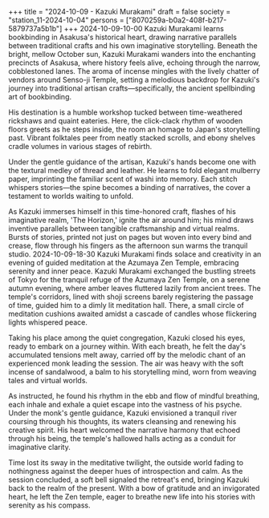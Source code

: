+++
title = "2024-10-09 - Kazuki Murakami"
draft = false
society = "station_11-2024-10-04"
persons = ["8070259a-b0a2-408f-b217-5879737a5b1b"]
+++
2024-10-09-10-00
Kazuki Murakami learns bookbinding in Asakusa's historical heart, drawing narrative parallels between traditional crafts and his own imaginative storytelling.
Beneath the bright, mellow October sun, Kazuki Murakami wanders into the enchanting precincts of Asakusa, where history feels alive, echoing through the narrow, cobblestoned lanes. The aroma of incense mingles with the lively chatter of vendors around Senso-ji Temple, setting a melodious backdrop for Kazuki's journey into traditional artisan crafts—specifically, the ancient spellbinding art of bookbinding.

His destination is a humble workshop tucked between time-weathered rickshaws and quaint eateries. Here, the click-clack rhythm of wooden floors greets as he steps inside, the room an homage to Japan's storytelling past. Vibrant folktales peer from neatly stacked scrolls, and ebony shelves cradle volumes in various stages of rebirth.

Under the gentle guidance of the artisan, Kazuki's hands become one with the textural medley of thread and leather. He learns to fold elegant mulberry paper, imprinting the familiar scent of washi into memory. Each stitch whispers stories—the spine becomes a binding of narratives, the cover a testament to worlds waiting to unfold.

As Kazuki immerses himself in this time-honored craft, flashes of his imaginative realm, 'The Horizon,' ignite the air around him; his mind draws inventive parallels between tangible craftsmanship and virtual realms. Bursts of stories, printed not just on pages but woven into every bind and crease, flow through his fingers as the afternoon sun warms the tranquil studio.
2024-10-09-18-30
Kazuki Murakami finds solace and creativity in an evening of guided meditation at the Azumaya Zen Temple, embracing serenity and inner peace.
Kazuki Murakami exchanged the bustling streets of Tokyo for the tranquil refuge of the Azumaya Zen Temple, on a serene autumn evening, where amber leaves fluttered lazily from ancient trees. The temple's corridors, lined with shoji screens barely registering the passage of time, guided him to a dimly lit meditation hall. There, a small circle of meditation cushions awaited amidst a cascade of candles whose flickering lights whispered peace.

Taking his place among the quiet congregation, Kazuki closed his eyes, ready to embark on a journey within. With each breath, he felt the day's accumulated tensions melt away, carried off by the melodic chant of an experienced monk leading the session. The air was heavy with the soft incense of sandalwood, a balm to his storytelling mind, worn from weaving tales and virtual worlds.

As instructed, he found his rhythm in the ebb and flow of mindful breathing, each inhale and exhale a quiet escape into the vastness of his psyche. Under the monk's gentle guidance, Kazuki envisioned a tranquil river coursing through his thoughts, its waters cleansing and renewing his creative spirit. His heart welcomed the narrative harmony that echoed through his being, the temple's hallowed halls acting as a conduit for imaginative clarity.

Time lost its sway in the meditative twilight, the outside world fading to nothingness against the deeper hues of introspection and calm. As the session concluded, a soft bell signaled the retreat's end, bringing Kazuki back to the realm of the present. With a bow of gratitude and an invigorated heart, he left the Zen temple, eager to breathe new life into his stories with serenity as his compass.
